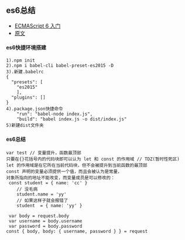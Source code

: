 ## es6总结

* [ECMAScript 6 入门](http://es6.ruanyifeng.com/)
* [原文](https://segmentfault.com/a/1190000016068235)

#### es6快捷环境搭建
```
1).npm init
2).npm i babel-cli babel-preset-es2015 -D
3).新建.babelrc
{
  "presets": [
    "es2015"
    ],
  "plugins": []
}
4).package.json快捷命令
    "run": "babel-node index.js",
    "build": "babel index.js -o dist/index.js"
5)新建dist文件夹
```
#### es6总结
```
var test // 变量提升，函数最顶部
只要在{}花括号内的代码块即可以认为 let 和 const 的作用域 // TDZ(暂时性死区)
let 的作用域是在它所在当前代码块，但不会被提升到当前函数的最顶部
const 声明的变量必须提供一个值，而且会被认为是常量，
对象所指向的地址不能改变，而变量成员是可以修改的：
 const student = { name: 'cc' }
    // 没毛病
    student.name = 'yy'
    // 如果这样子就会报错了
    student  = { name: 'yy' }

 var body = request.body
 var username = body.username
 var password = body.password
const { body, body: { username, password } } = request
```